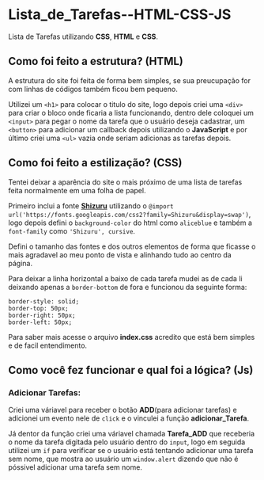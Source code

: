 # Lista_de_Tarefas--HTML-CSS-JS
Lista de Tarefas utilizando  **CSS**, **HTML** e **CSS**.

## Como foi feito a estrutura? (HTML) ##

A estrutura do site foi feita de forma bem simples, se sua preucupação for com linhas de códigos também ficou bem pequeno.

Utilizei um `<h1>` para colocar o titulo do site, logo depois criei uma `<div>` para criar o bloco onde ficaria a lista funcionando, dentro dele coloquei um `<input>` para pegar o nome da tarefa que o usuário deseja cadastrar, um `<button>` para adicionar um callback depois utilizando o **JavaScript** e por último criei uma `<ul>` vazia onde seriam adicionas as tarefas depois.

## Como foi feito a estilização? (CSS) ##

Tentei deixar a aparência do site o mais próximo de uma lista de tarefas feita normalmente em uma folha de papel. 

Primeiro inclui a fonte [**Shizuru**](https://fonts.google.com/specimen/Shizuru?query=Shizuru) utilizando o `@import url('https://fonts.googleapis.com/css2?family=Shizuru&display=swap')`, logo depois defini o `background-color` do html como `aliceblue` e também a `font-family` como `'Shizuru', cursive`.

Defini o tamanho das fontes e dos outros elementos de forma que ficasse o mais agradavel ao meu ponto de vista e alinhando tudo ao centro da página.

Para deixar a linha horizontal a baixo de cada tarefa mudei as de cada li deixando apenas a `border-bottom` de fora e funcionou da seguinte forma:

```
border-style: solid;
border-top: 50px;
border-right: 50px;
border-left: 50px;
```

Para saber mais acesse o arquivo **index.css** acredito que está bem simples e de facil entendimento.

## Como você fez funcionar e qual foi a lógica? (Js) ##

### Adicionar Tarefas: ###

Criei uma váriavel para receber o botão **ADD**(para adicionar tarefas) e adicionei um evento nele de `click` e o vinculei a função **adicionar_Tarefa**.

Já dentor da função criei uma váriavel chamada **Tarefa_ADD** que receberia o nome da tarefa digitada pelo usuário dentro do `input`, logo em seguida utilizei um `if` para verificar se o usuário está tentando adicionar uma tarefa sem nome, que mostra ao usuário um `window.alert` dizendo que não é póssivel adicionar uma tarefa sem nome.


